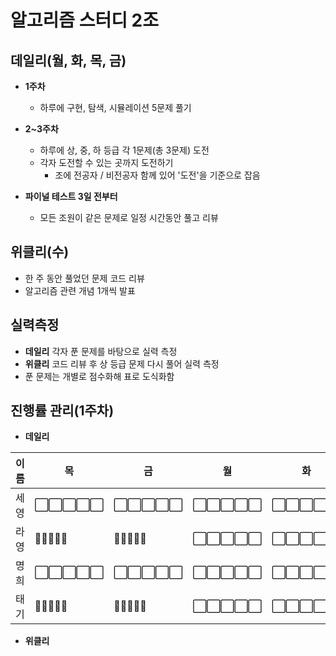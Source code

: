 # 알고리즘 스터디 2조
## 데일리(월, 화, 목, 금)
- **1주차**
  - 하루에 구현, 탐색, 시뮬레이션 5문제 풀기  
  
- **2~3주차**
  - 하루에 상, 중, 하 등급 각 1문제(총 3문제) 도전
  - 각자 도전할 수 있는 곳까지 도전하기
    - 조에 전공자 / 비전공자 함께 있어 '도전'을 기준으로 잡음  
- **파이널 테스트 3일 전부터**
  - 모든 조원이 같은 문제로 일정 시간동안 풀고 리뷰

## 위클리(수)
- 한 주 동안 풀었던 문제 코드 리뷰
- 알고리즘 관련 개념 1개씩 발표

## 실력측정
- **데일리** 각자 푼 문제를 바탕으로 실력 측정
- **위클리** 코드 리뷰 후 상 등급 문제 다시 풀어 실력 측정
- 푼 문제는 개별로 점수화해 표로 도식화함

## 진행률 관리(1주차)
- **데일리**  

| 이름 | 목                                                                                   | 금                                                                                   | 월                                                                                   | 화                                                                                   |
|------|--------------------------------------------------------------------------------------|--------------------------------------------------------------------------------------|--------------------------------------------------------------------------------------|--------------------------------------------------------------------------------------|
| 세영 |:white_large_square::white_large_square::white_large_square::white_large_square::white_large_square: | :white_large_square::white_large_square::white_large_square::white_large_square::white_large_square: | :white_large_square::white_large_square::white_large_square::white_large_square::white_large_square: | :white_large_square::white_large_square::white_large_square::white_large_square::white_large_square: |
| 라영 |:white_square_button::white_square_button::white_square_button::white_square_button::white_square_button: | :white_square_button::white_square_button::white_square_button::white_square_button::white_square_button: | :white_large_square::white_large_square::white_large_square::white_large_square::white_large_square: | :white_large_square::white_large_square::white_large_square::white_large_square::white_large_square: |
| 명희 |:white_large_square::white_large_square::white_large_square::white_large_square::white_large_square: | :white_large_square::white_large_square::white_large_square::white_large_square::white_large_square: | :white_large_square::white_large_square::white_large_square::white_large_square::white_large_square: | :white_large_square::white_large_square::white_large_square::white_large_square::white_large_square: |
| 태기 |:white_square_button::white_square_button::white_square_button::white_square_button::white_square_button: | :white_square_button::white_square_button::white_square_button::white_square_button::white_square_button: | :white_large_square::white_large_square::white_large_square::white_large_square::white_large_square: | :white_large_square::white_large_square::white_large_square::white_large_square::white_large_square: |  

- **위클리**
